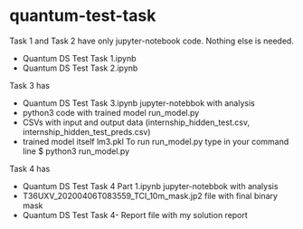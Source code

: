 # quantum-test-task

Task 1 and Task 2 have only jupyter-notebook code. Nothing else is needed.
 - Quantum DS Test Task 1.ipynb
 - Quantum DS Test Task 2.ipynb

Task 3 has 
  - Quantum DS Test Task 3.ipynb jupyter-notebbok with analysis
  - python3 code with trained model run_model.py
  - CSVs with input and output data (internship_hidden_test.csv, internship_hidden_test_preds.csv)
  - trained model itself lm3.pkl
To run run_model.py type in your command line $ python3 run_model.py 

Task 4 has
   - Quantum DS Test Task 4 Part 1.ipynb jupyter-notebbok with analysis
   - T36UXV_20200406T083559_TCI_10m_mask.jp2 file with final binary mask
   - Quantum DS Test Task 4- Report file with my solution report
